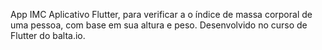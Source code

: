 App IMC
Aplicativo Flutter, para verificar a o índice de massa corporal de uma pessoa, com base em sua altura e peso. Desenvolvido no curso de Flutter do balta.io.
